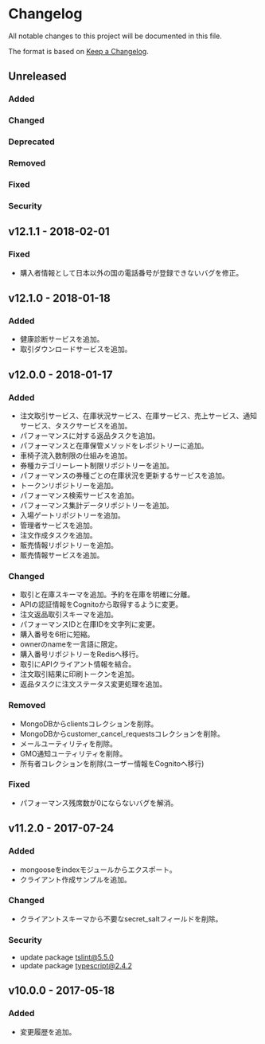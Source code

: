 # Changelog
All notable changes to this project will be documented in this file.

The format is based on [Keep a Changelog](http://keepachangelog.com/).

## Unreleased
### Added

### Changed

### Deprecated

### Removed

### Fixed

### Security


## v12.1.1 - 2018-02-01
### Fixed
- 購入者情報として日本以外の国の電話番号が登録できないバグを修正。

## v12.1.0 - 2018-01-18
### Added
- 健康診断サービスを追加。
- 取引ダウンロードサービスを追加。

## v12.0.0 - 2018-01-17
### Added
- 注文取引サービス、在庫状況サービス、在庫サービス、売上サービス、通知サービス、タスクサービスを追加。
- パフォーマンスに対する返品タスクを追加。
- パフォーマンスと在庫保管メソッドをレポジトリーに追加。
- 車椅子流入数制限の仕組みを追加。
- 券種カテゴリーレート制限リポジトリーを追加。
- パフォーマンスの券種ごとの在庫状況を更新するサービスを追加。
- トークンリポジトリーを追加。
- パフォーマンス検索サービスを追加。
- パフォーマンス集計データリポジトリーを追加。
- 入場ゲートリポジトリーを追加。
- 管理者サービスを追加。
- 注文作成タスクを追加。
- 販売情報リポジトリーを追加。
- 販売情報サービスを追加。

### Changed
- 取引と在庫スキーマを追加。予約を在庫を明確に分離。
- APIの認証情報をCognitoから取得するように変更。
- 注文返品取引スキーマを追加。
- パフォーマンスIDと在庫IDを文字列に変更。
- 購入番号を6桁に短縮。
- ownerのnameを一言語に限定。
- 購入番号リポジトリーをRedisへ移行。
- 取引にAPIクライアント情報を結合。
- 注文取引結果に印刷トークンを追加。
- 返品タスクに注文ステータス変更処理を追加。

### Removed
- MongoDBからclientsコレクションを削除。
- MongoDBからcustomer_cancel_requestsコレクションを削除。
- メールユーティリティを削除。
- GMO通知ユーティリティを削除。
- 所有者コレクションを削除(ユーザー情報をCognitoへ移行)

### Fixed
- パフォーマンス残席数が0にならないバグを解消。

## v11.2.0 - 2017-07-24
### Added
- mongooseをindexモジュールからエクスポート。
- クライアント作成サンプルを追加。

### Changed
- クライアントスキーマから不要なsecret_saltフィールドを削除。

### Security
- update package [tslint@5.5.0](https://www.npmjs.com/package/tslint)
- update package [typescript@2.4.2](https://www.npmjs.com/package/typescript)

## v10.0.0 - 2017-05-18
### Added
- 変更履歴を追加。
